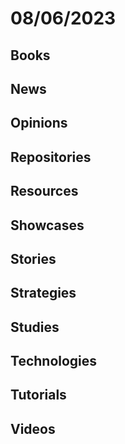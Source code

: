 # 08/06/2023

## Books

## News

## Opinions

## Repositories

## Resources

## Showcases

## Stories

## Strategies

## Studies

## Technologies

## Tutorials

## Videos
